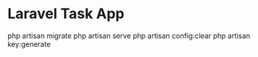 # Laravel Task App
php artisan migrate
php artisan serve
php artisan config:clear
php artisan key:generate